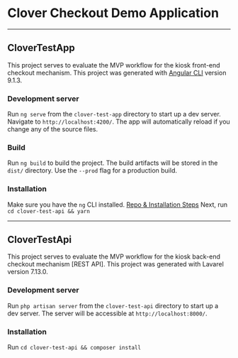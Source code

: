 # Clover Checkout Demo Application

___

## CloverTestApp

This project serves to evaluate the MVP workflow for the kiosk front-end checkout mechanism.  This project was generated with [Angular CLI](https://github.com/angular/angular-cli) version 9.1.3.

### Development server

Run `ng serve` from the `clover-test-app` directory to start up a dev server. Navigate to `http://localhost:4200/`. The app will automatically reload if you change any of the source files.

### Build

Run `ng build` to build the project. The build artifacts will be stored in the `dist/` directory. Use the `--prod` flag for a production build.

### Installation

Make sure you have the `ng` CLI installed.  [Repo & Installation Steps](https://github.com/angular/angular-cli)
Next, run `cd clover-test-api && yarn`

___

## CloverTestApi

This project serves to evaluate the MVP workflow for the kiosk back-end checkout mechanism [REST API].  This project was generated with Lavarel version 7.13.0.

### Development server

Run `php artisan server` from the `clover-test-api` directory to start up a dev server. The server will be accessible at `http://localhost:8000/`.

### Installation

Run `cd clover-test-api && composer install`
